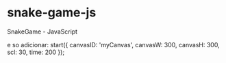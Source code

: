 # snake-game-js
SnakeGame - JavaScript

e so adicionar:
  start({ canvasID: 'myCanvas', canvasW: 300, canvasH: 300, scl: 30, time: 200 });
